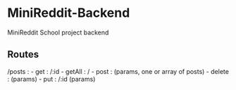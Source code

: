 # MiniReddit-Backend
MiniReddit School project backend


## Routes

/posts : 
    - get : /:id
    - getAll : /
    - post : (params, one or array of posts)
    - delete : (params)
    - put : /:id (params)